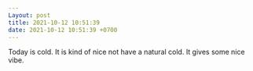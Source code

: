 ```yaml
---
Layout: post
title: 2021-10-12 10:51:39
date: 2021-10-12 10:51:39 +0700
---
```

Today is cold. It is kind of nice not have a natural cold. It gives some
nice vibe.
